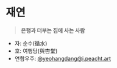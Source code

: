 # 재연
> **은행과 더부는 집에 사는 사람**
* 자: 순수(循水)
* 호: 여행당(與杏堂)
* 연합우주: [@yeohangdang@i.peacht.art](https://i.peacht.art/@yeohangdang)